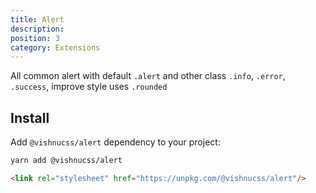 ```yaml
---
title: Alert
description: 
position: 3
category: Extensions
---
```


 All common alert with default <code>.alert</code> and other class <code>.info</code>, <code>.error</code>, <code>.success</code>, improve style uses <code>.rounded</code>

## Install

Add `@vishnucss/alert` dependency to your project:

<code-group>
  <code-block label="YARN" active>

  ```bash
  yarn add @vishnucss/alert
  ```

  </code-block>
  <code-block label="CDN">

  ```html
<link rel="stylesheet" href="https://unpkg.com/@vishnucss/alert"/>
  ```

  </code-block>
</code-group>
